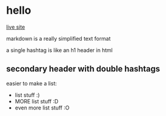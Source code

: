 # hello

[live site](https://juliannon.github.io/hello/)

markdown is a really simplified text format

a single hashtag is like an h1 header in html

## secondary header with double hashtags

easier to make a list:
- list stuff :)
- MORE list stuff :D
- even more list stuff :O

